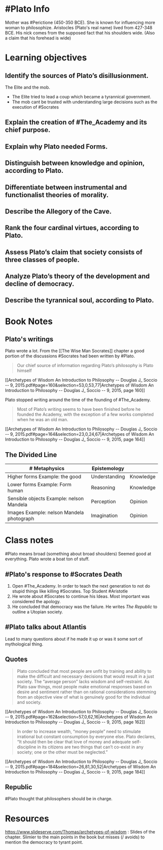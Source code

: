 # #Plato Info
Mother was #Perictione (450-350 BCE). She is known for influencing more woman to philosophize. 
Aristocles (Plato's real name) lived from 427-348 BCE.
His nick comes from the supposed fact that his shoulders wide. (Also a claim that his forehead is wide)
# Learning objectives

##  Identify the sources of Plato’s disillusionment. 

The Elite and the mob.
- The Elite tried to lead a coup which became a tyrannical government.
- The mob cant be trusted with understanding large decisions such as the execution of #Socrates 
##  Explain the creation of #The_Academy and its chief purpose. 


##  Explain why Plato needed Forms. 

##  Distinguish between knowledge and opinion, according to Plato. 

##  Differentiate between instrumental and functionalist theories of morality. 

##  Describe the Allegory of the Cave. 

##  Rank the four cardinal virtues, according to Plato. 

##  Assess Plato’s claim that society consists of three classes of people. 

##  Analyze Plato’s theory of the development and decline of democracy. 
 
##  Describe the tyrannical soul, according to Plato.


# Book Notes

## Plato's writings
Plato wrote a lot. From the [[The Wise Man Socrates]] chapter a good portion of the discussions #Socrates had been written by #Plato.
> Our chief source of information regarding Plato’s philosophy is Plato himself

[[Archetypes of Wisdom An Introduction to Philosophy -- Douglas J_ Soccio -- 9, 2015.pdf#page=160&selection=53,0,53,77|Archetypes of Wisdom An Introduction to Philosophy -- Douglas J_ Soccio -- 9, 2015, page 160]]

 Plato stopped writing around the time of the founding of #The_Academy. 

> Most of Plato’s writing seems to have been finished before he founded the Academy, with the exception of a few works completed when he was an old man.

[[Archetypes of Wisdom An Introduction to Philosophy -- Douglas J_ Soccio -- 9, 2015.pdf#page=164&selection=23,0,24,67|Archetypes of Wisdom An Introduction to Philosophy -- Douglas J_ Soccio -- 9, 2015, page 164]]
## The Divided Line

| # Metaphysics                             | Epistemology  |           |
| ----------------------------------------- | ------------- | --------- |
| Higher forms Example: the good            | Understanding | Knowledge |
| Lower forms Example: Form human           | Reasoning     | Knowledge |
| Sensible objects Example: nelson Mandela  | Perception    | Opinion   |
| Images Example: nelson Mandela photograph | Imagination   | Opinion   |

# Class notes

#Plato means broad (something about broad shoulders)
Seemed good at everything.
Plato wrote a boat ton of stuff.

## #Plato's response to #Socrates Death
1. Open #The_Academy. In order to teach the next generation to not do stupid things like killing #Socrates. Top Student #Aristotle 
2. He wrote about #Socrates to continue his Ideas. Most important was considered the apology.
3. He concluded that democracy was the failure. He writes *The Republic* to outline a Utopian society.
## #Plato talks about Atlantis
Lead to many questions about if he made it up or was it some sort of mythological thing.

## Quotes
> Plato concluded that most people are unfit by training and ability to make the difficult and necessary decisions that would result in a just society. The “average person” lacks wisdom and self-restraint. As Plato saw things, most people make emotional responses based on desire and sentiment rather than on rational considerations stemming from an objective view of what is genuinely good for the individual and society.

[[Archetypes of Wisdom An Introduction to Philosophy -- Douglas J_ Soccio -- 9, 2015.pdf#page=162&selection=57,0,62,16|Archetypes of Wisdom An Introduction to Philosophy -- Douglas J_ Soccio -- 9, 2015, page 162]]

>  In order to increase wealth, “money people” need to stimulate irrational but constant consumption by everyone else. Plato declares, “It should then be clear that love of money and adequate self-discipline in its citizens are two things that can’t co-exist in any society; one or the other must be neglected.”

[[Archetypes of Wisdom An Introduction to Philosophy -- Douglas J_ Soccio -- 9, 2015.pdf#page=184&selection=26,81,30,52|Archetypes of Wisdom An Introduction to Philosophy -- Douglas J_ Soccio -- 9, 2015, page 184]]
## Republic 
#Plato thought that philosophers should be in charge.

# Resources 
https://www.slideserve.com/Thomas/archetypes-of-wisdom : Slides of the chapter. Slimier to the main points in the book but misses (/ avoids) to mention the democracy to tyrant point.